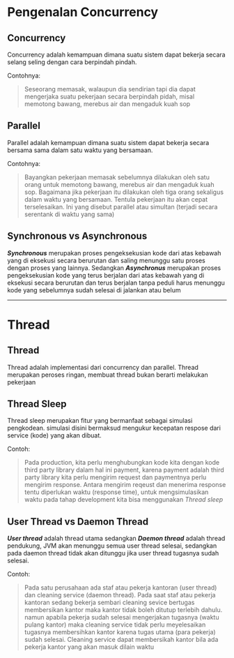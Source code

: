 # Pengenalan Concurrency

## Concurrency

Concurrency adalah kemampuan dimana suatu sistem dapat bekerja secara
selang seling dengan cara berpindah pindah.

Contohnya:

> Seseorang memasak, walaupun dia sendirian tapi dia dapat mengerjaka
> suatu pekerjaan secara berpindah pidah, misal memotong bawang,
> merebus air dan mengaduk kuah sop

## Parallel

Parallel adalah kemampuan dimana suatu sistem dapat bekerja secara
bersama sama dalam satu waktu yang bersamaan.

Contohnya:

> Bayangkan pekerjaan memasak sebelumnya dilakukan oleh satu orang
> untuk memotong bawang, merebus air dan mengaduk kuah sop.
> Bagaimana jika pekerjaan itu dilakukan oleh tiga orang sekaligus
> dalam waktu yang bersamaan. Tentula pekerjaan itu akan cepat
> terselesaikan. Ini yang disebut parallel atau simultan (terjadi 
> secara serentank di waktu yang sama)


## Synchronous vs Asynchronous

__*Synchronous*__ merupakan proses pengeksekusian kode dari atas kebawah
yang di eksekusi secara berurutan dan saling menunggu satu proses
dengan proses yang lainnya. Sedangkan __*Asynchronus*__ merupakan 
proses pengeksekusian kode yang terus berjalan dari atas kebawah
yang di eksekusi secara berurutan dan terus berjalan tanpa peduli
harus menunggu kode yang sebelumnya sudah selesai di jalankan atau belum

___

# Thread

## Thread

Thread adalah implementasi dari concurrency dan parallel.
Thread merupakan peroses ringan, membuat thread bukan berarti 
melakukan pekerjaan

## Thread Sleep

Thread sleep merupakan fitur yang bermanfaat sebagai simulasi
pengkodean. simulasi disini bermaksud mengukur kecepatan respose
dari service (kode) yang akan dibuat.

Contoh:

> Pada production, kita perlu menghubungkan kode kita dengan kode
> third party library dalam hal ini payment, karena payment adalah
> third party library kita perlu mengirim request dan paymentnya 
> perlu mengirim response. Antara mengirim reqeust dan menerima 
> response tentu diperlukan waktu (response time), untuk
> mengsimulasikan waktu pada tahap development kita bisa menggunakan *Thread sleep*

## User Thread vs Daemon Thread

__*User thread*__ adalah thread utama sedangkan __*Daemon thread*__ adalah
thread pendukung, JVM akan menunggu semua user thread selesai, sedangkan
pada daemon thread tidak akan ditunggu jika user thread tugasnya sudah selesai.

Contoh:

> Pada satu perusahaan ada staf atau pekerja kantoran (user thread)
> dan cleaning service (daemon thread). Pada saat staf atau pekerja
> kantoran sedang bekerja sembari cleaning sevice bertugas membersikan
> kantor maka kantor tidak boleh ditutup terlebih dahulu.
> namun apabila pekerja sudah selesai mengerjakan tugasnya (waktu pulang kantor)
> maka cleaning service tidak perlu meyelesaikan tugasnya membersihkan kantor
> karena tugas utama (para pekerja) sudah selesai. Cleaning service dapat
> membersikah kantor bila ada pekerja kantor yang akan masuk dilain waktu

























